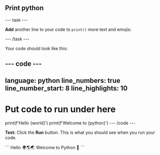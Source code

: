 <h2 class="c-project-heading--task">Print python</h2>

--- task ---

**Add** another line to your code to `print()` more text and emojis:

--- /task ---

Your code should look like this:

--- code ---
---
language: python
line_numbers: true
line_number_start: 8
line_highlights: 10
---
# Put code to run under here
print(f'Hello {world}')
print(f'Welcome to {python}')
--- /code ---

**Test:** Click the **Run** button.
This is what you should see when you run your code.

<div class="c-project-output">
```
Hello 🌍🌎🌏
Welcome to Python 🐍
```
</div>
